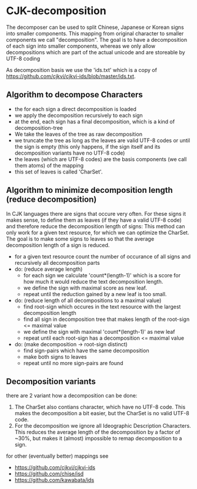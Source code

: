 # CJK-decomposition

The decomposer can be used to split Chinese, Japanese or Korean signs into smaller components.
This mapping from original character to smaller components we call "decomposition".
The goal is to have a decomposition of each sign into smaller components, whereas we only allow decompositions which are part of the actual unicode and are storeable by UTF-8 coding

As decomposition basis we use the 'ids.txt' which is a copy of https://github.com/cjkvi/cjkvi-ids/blob/master/ids.txt.

## Algorithm to decompose Characters
* the for each sign a direct decomposition is loaded
* we apply the decomposition recursively to each sign
* at the end, each sign has a final decomposition, which is a kind of decomposition-tree
* We take the leaves of the tree as raw decomposition
* we truncate the tree as long as the leaves are valid UTF-8 codes or until the sign is empty (this only happens, if the sign itself and its decomposition variants have no UTF-8 code)
* the leaves (which are UTF-8 codes) are the basis components (we call them atoms) of the mapping
* this set of leaves is called 'CharSet'.

## Algorithm to minimize decomposition length (reduce decomposition)
In CJK languages there are signs that occure very often. For these signs it makes sense, to define them as leaves (if they have a valid UTF-8 code) and therefore reduce the decomposition length of signs:
This method can only work for a given text resource, for which we can optimize the CharSet. The goal is to make some signs to leaves so that the average decomposition length of a sign is reduced.

* for a given text resource count the number of occurance of all signs and recursively all decomposition parts
* do: (reduce average length)
    * for each sign we calculate 'count*(length-1)' which is a score for how much it would reduce the text decomposition length.
    * we define the sign with maximal score as new leaf.
    * repeat until the reduction gained by a new leaf is too small.
* do: (reduce length of all decompositions to a maximal value)
    * find root-sign which occures in the text resource with the largest decomposition length
    * find all sign in decomposition tree that makes length of the root-sign <= maximal value
    * we define the sign with maximal 'count*(length-1)' as new leaf
    * repeat until each root-sign has a decomposition <= maximal value
* do: (make decomposition -> root-sign distinct)
    * find sign-pairs which have the same decomposition
    * make both signs to leaves
    * repeat until no more sign-pairs are found

## Decomposition variants
there are 2 variant how a decomposition can be done:
1. The CharSet also contians character, which have no UTF-8 code. This makes the decomposition a bit easier, but the CharSet is no valid UTF-8 code.
2. For the decomposition we ignore all Ideographic Description Characters. This reduces the average length of the decomposition by a factor of ~30%, but makes it (almost) impossible to remap decomposition to a sign.


for other (eventually better) mappings see
- https://github.com/cjkvi/cjkvi-ids
- https://github.com/chise/isd
- https://github.com/kawabata/ids




